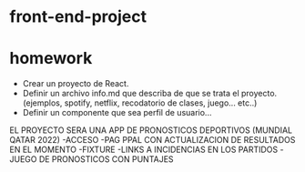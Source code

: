# front-end-project

# homework

* Crear un proyecto de React.
* Definir un archivo info.md que describa de que se trata el proyecto.  (ejemplos, spotify, netflix, recodatorio de clases, juego... etc..)
* Definir un componente que sea perfil de usuario... 



EL PROYECTO SERA UNA APP DE PRONOSTICOS DEPORTIVOS (MUNDIAL QATAR 2022)
-ACCESO
-PAG PPAL CON ACTUALIZACION DE RESULTADOS EN EL MOMENTO
-FIXTURE
-LINKS A INCIDENCIAS EN LOS PARTIDOS
-JUEGO DE PRONOSTICOS CON PUNTAJES



